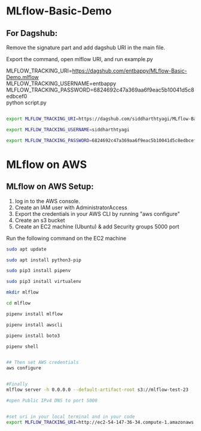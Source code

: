 # MLflow-Basic-Demo


## For Dagshub:
Remove the signature part and add dagshub URI in the main file. 

Export the command, open mlflow URI, and run example.py

MLFLOW_TRACKING_URI=https://dagshub.com/entbappy/MLflow-Basic-Demo.mlflow \
MLFLOW_TRACKING_USERNAME=entbappy \
MLFLOW_TRACKING_PASSWORD=6824692c47a369aa6f9eac5b10041d5c8edbcef0 \
python script.py



```bash

export MLFLOW_TRACKING_URI=https://dagshub.com/siddharthtyagi/MLflow-Basic-Demo.mlflow

export MLFLOW_TRACKING_USERNAME=siddharthtyagi

export MLFLOW_TRACKING_PASSWORD=6824692c47a369aa6f9eac5b10041d5c8edbcef0


```


# MLflow on AWS

## MLflow on AWS Setup:

1. log in to the AWS console.
2. Create an IAM user with AdministratorAccess
3. Export the credentials in your AWS CLI by running "aws configure"
4. Create an s3 bucket
5. Create an EC2 machine (Ubuntu) & add Security groups 5000 port

Run the following command on the EC2 machine
```bash
sudo apt update

sudo apt install python3-pip

sudo pip3 install pipenv

sudo pip3 install virtualenv

mkdir mlflow

cd mlflow

pipenv install mlflow

pipenv install awscli

pipenv install boto3

pipenv shell


## Then set AWS credentials
aws configure


#Finally 
mlflow server -h 0.0.0.0 --default-artifact-root s3://mlflow-test-23

#open Public IPv4 DNS to port 5000


#set uri in your local terminal and in your code 
export MLFLOW_TRACKING_URI=http://ec2-54-147-36-34.compute-1.amazonaws.com:5000/
```




